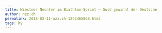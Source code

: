 ```yaml
---
title: Wiestner Neunter im Biathlon-Sprint – Gold gewinnt der Deutsche Arnd Pfeiffer | NZZ
author: nzz.ch
permalink: 2018-02-11-nzz.ch-1242465868.html
tags: hy
---
```


